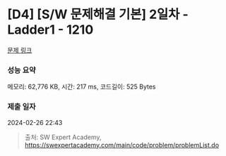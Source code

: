 # [D4] [S/W 문제해결 기본] 2일차 - Ladder1 - 1210 

[문제 링크](https://swexpertacademy.com/main/code/problem/problemDetail.do?contestProbId=AV14ABYKADACFAYh) 

### 성능 요약

메모리: 62,776 KB, 시간: 217 ms, 코드길이: 525 Bytes

### 제출 일자

2024-02-26 22:43



> 출처: SW Expert Academy, https://swexpertacademy.com/main/code/problem/problemList.do